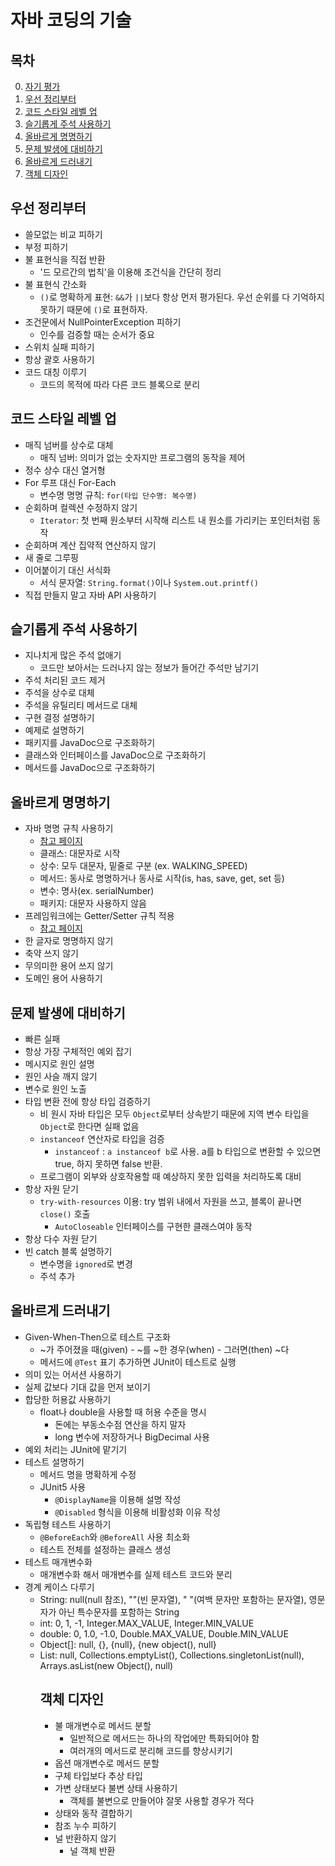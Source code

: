 # 자바 코딩의 기술 #
## 목차
0. [자기 평가](https://github.com/eter2/Note/blob/master/java/9791165212315/0)
1. [우선 정리부터](#우선-정리부터)
1. [코드 스타일 레벨 업](#코드-스타일-레벨-업)
1. [슬기롭게 주석 사용하기](#슬기롭게-주석-사용하기)
1. [올바르게 명명하기](#올바르게-명명하기)
1. [문제 발생에 대비하기](#문제-발생에-대비하기)
1. [올바르게 드러내기](#올바르게-드러내기)
1. [객체 디자인](#객체-디자인)

## 우선 정리부터
* 쓸모없는 비교 피하기
* 부정 피하기
* 불 표현식을 직접 반환
    * '드 모르간의 법칙'을 이용해 조건식을 간단히 정리
* 불 표현식 간소화
    * `()`로 명확하게 표현: `&&`가 `||`보다 항상 먼저 평가된다. 우선 순위를 다 기억하지 못하기 때문에 `()`로 표현하자.
* 조건문에서 NullPointerException 피하기
    * 인수를 검증할 때는 순서가 중요
* 스위치 실패 피하기
* 항상 괄호 사용하기
* 코드 대칭 이루기
    * 코드의 목적에 따라 다른 코드 블록으로 분리

## 코드 스타일 레벨 업
* 매직 넘버를 상수로 대체
    * 매직 넘버: 의미가 없는 숫자지만 프로그램의 동작을 제어
* 정수 상수 대신 열거형
* For 루프 대신 For-Each
    * 변수명 명명 규칙: `for(타입 단수명: 복수명)`
* 순회하며 컬렉션 수정하지 않기
    * `Iterator`: 첫 번째 원소부터 시작해 리스트 내 원소를 가리키는 포인터처럼 동작
* 순회하며 계산 집약적 연산하지 않기
* 새 줄로 그루핑
* 이어붙이기 대신 서식화
    * 서식 문자열: `String.format()`이나 `System.out.printf()`
* 직접 만들지 말고 자바 API 사용하기

## 슬기롭게 주석 사용하기
* 지나치게 많은 주석 없애기
    * 코드만 보아서는 드러나지 않는 정보가 들어간 주석만 남기기
* 주석 처리된 코드 제거
* 주석을 상수로 대체
* 주석을 유틸리티 메서드로 대체
* 구현 결정 설명하기
* 예제로 설명하기
* 패키지를 JavaDoc으로 구조화하기
* 클래스와 인터페이스를 JavaDoc으로 구조화하기
* 메서드를 JavaDoc으로 구조화하기

## 올바르게 명명하기
* 자바 명명 규칙 사용하기
    * [참고 페이지](http://www.oracle.com/technetwork/java/codeconventions-150003.pdf)
    * 클래스: 대문자로 시작
    * 상수: 모두 대문자, 밑줄로 구분 (ex. WALKING_SPEED)
    * 메서드: 동사로 명명하거나 동사로 시작(is, has, save, get, set 등)
    * 변수: 명사(ex. serialNumber)
    * 패키지: 대문자 사용하지 않음
* 프레임워크에는 Getter/Setter 규칙 적용
    * [참고 페이지](http://download.oracle.com/otndocs/jcp/7224-javabeans-1.01-fr-spec-oth-JSpec/)
* 한 글자로 명명하지 않기
* 축약 쓰지 않기
* 무의미한 용어 쓰지 않기
* 도메인 용어 사용하기

## 문제 발생에 대비하기
* 빠른 실패
* 항상 가장 구체적인 예외 잡기
* 메시지로 원인 설명
* 원인 사슬 깨지 않기
* 변수로 원인 노출
* 타입 변환 전에 항상 타입 검증하기
    * 비 원시 자바 타입은 모두 `Object`로부터 상속받기 때문에 지역 변수 타입을 `Object`로 한다면 실패 없음
    * `instanceof` 연산자로 타입을 검증
        * `instanceof` : `a instanceof b`로 사용. a를 b 타입으로 변환할 수 있으면 true, 하지 못하면 false 반환.
    * 프로그램이 외부와 상호작용할 때 예상하지 못한 입력을 처리하도록 대비
* 항상 자원 닫기
    * `try-with-resources` 이용: try 범위 내에서 자원을 쓰고, 블록이 끝나면 `close()` 호출
        * `AutoCloseable` 인터페이스를 구현한 클래스여야 동작
* 항상 다수 자원 닫기
* 빈 catch 블록 설명하기
    * 변수명을 `ignored`로 변경
    * 주석 추가

## 올바르게 드러내기
* Given-When-Then으로 테스트 구조화
    * ~가 주어졌을 때(given) - ~를 ~한 경우(when) - 그러면(then) ~다
    * 메서드에 `@Test` 표기 추가하면 JUnit이 테스트로 실행
* 의미 있는 어서션 사용하기
* 실제 값보다 기대 값을 먼저 보이기
* 합당한 허용값 사용하기
    * float나 double을 사용할 때 허용 수준을 명시
        * 돈에는 부동소수점 연산을 하지 말자
        * long 변수에 저장하거나 BigDecimal 사용
* 예외 처리는 JUnit에 맡기기
* 테스트 설명하기
    * 메서드 명을 명확하게 수정
    * JUnit5 사용
        * `@DisplayName`을 이용해 설명 작성
        * `@Disabled` 형식을 이용해 비활성화 이유 작성
* 독립형 테스트 사용하기
    * `@BeforeEach`와 `@BeforeAll` 사용 최소화
    * 테스트 전체를 설정하는 클래스 생성
* 테스트 매개변수화
    * 매개변수화 해서 매개변수를 실제 테스트 코드와 분리
* 경계 케이스 다루기
    * String: null(null 참조), ""(빈 문자열), " "(여백 문자만 포함하는 문자열), 영문자가 아닌 특수문자를  포함하는 String
    * int: 0, 1, -1, Integer.MAX_VALUE, Integer.MIN_VALUE
    * double: 0, 1.0, -1.0, Double.MAX_VALUE, Double.MIN_VALUE
    * Object[]: null, {}, {null}, {new object(), null}
    * List<Object>: null, Collections.emptyList(), Collections.singletonList(null), Arrays.asList(new Object(), null)

## 객체 디자인
* 불 매개변수로 메서드 분할
    * 일반적으로 메서드는 하나의 작업에만 특화되어야 함
    * 여러개의 메서드로 분리해 코드를 향상시키기
* 옵션 매개변수로 메서드 분할
* 구체 타입보다 추상 타입
* 가변 상태보다 불변 상태 사용하기
    * 객체를 불변으로 만들어야 잘못 사용할 경우가 적다
* 상태와 동작 결합하기
* 참조 누수 피하기
* 널 반환하지 않기
    * 널 객체 반환
